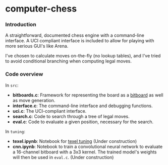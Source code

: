 # computer-chess

### Introduction

A straightforward, documented chess engine with a command-line interface. A UCI compliant interface is included to allow for playing with more serious GUI's like Arena.

I've chosen to calculate moves on-the-fly (no lookup tables), and I've tried to avoid conditional branching when computing legal moves.

### Code overview

In `src`:
* **bitboards.c**: Framework for representing the board as a [bitboard](https://www.chessprogramming.org/Bitboards) as well as move generation.
* **interface.c**: The command-line interface and debugging functions.
* **uci.c**: The UCI-compliant interface. 
* **search.c**: Code to search through a tree of legal moves.
* **eval.c**: Code to evaluate a given position, necessary for the search.

In `tuning`:
* **texel.ipynb**: Notebook for [texel tuning](https://www.chessprogramming.org/Texel%27s_Tuning_Method) (Under construction)
* **cnn.ipynb**: Notebook to train a convolutional neural network to evaluate a 16-channel bitboard with a 3x3 kernel. The trained model's weights will then be used in `eval.c`. (Under construction)
